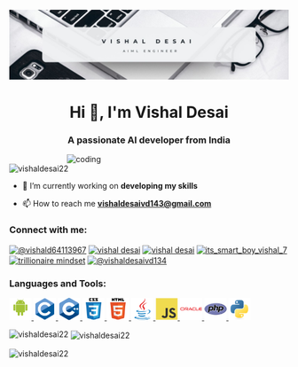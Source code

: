![logo](https://github.com/vishaldesai22/vishaldesai22/blob/main/White%20Minimalist%20Corporate%20Personal%20Profile%20LinkedIn%20Banner.jpg)
<h1 align="center">Hi 👋, I'm Vishal Desai</h1>
<h3 align="center">A passionate AI developer from India</h3>
<img align="right" alt="coding" width="400" src="https://i.pinimg.com/originals/81/17/8b/81178b47a8598f0c81c4799f2cdd4057.gif">

<p align="left"> <img src="https://komarev.com/ghpvc/?username=vishaldesai22&label=Profile%20views&color=0e75b6&style=flat" alt="vishaldesai22" /> </p>

- 🔭 I’m currently working on **developing my skills**

- 📫 How to reach me **vishaldesaivd143@gmail.com**

<h3 align="left">Connect with me:</h3>
<p align="left">
<a href="https://twitter.com/@vishald64113967" target="blank"><img align="center" src="https://raw.githubusercontent.com/rahuldkjain/github-profile-readme-generator/master/src/images/icons/Social/twitter.svg" alt="@vishald64113967" height="30" width="40" /></a>
<a href="https://linkedin.com/in/vishal desai" target="blank"><img align="center" src="https://raw.githubusercontent.com/rahuldkjain/github-profile-readme-generator/master/src/images/icons/Social/linked-in-alt.svg" alt="vishal desai" height="30" width="40" /></a>
<a href="https://fb.com/vishal desai" target="blank"><img align="center" src="https://raw.githubusercontent.com/rahuldkjain/github-profile-readme-generator/master/src/images/icons/Social/facebook.svg" alt="vishal desai" height="30" width="40" /></a>
<a href="https://instagram.com/its_smart_boy_vishal_7" target="blank"><img align="center" src="https://raw.githubusercontent.com/rahuldkjain/github-profile-readme-generator/master/src/images/icons/Social/instagram.svg" alt="its_smart_boy_vishal_7" height="30" width="40" /></a>
<a href="https://youtube.com/@trillionairemindset..4928?si=2Q3njlryImSwJ1Si" target="blank"><img align="center" src="https://raw.githubusercontent.com/rahuldkjain/github-profile-readme-generator/master/src/images/icons/Social/youtube.svg" alt="trillionaire mindset" height="30" width="40" /></a>
<a href="https://www.hackerrank.com/@vishaldesaivd134" target="blank"><img align="center" src="https://raw.githubusercontent.com/rahuldkjain/github-profile-readme-generator/master/src/images/icons/Social/hackerrank.svg" alt="@vishaldesaivd134" height="30" width="40" /></a>
</p>

<h3 align="left">Languages and Tools:</h3>
<p align="left"> <a href="https://developer.android.com" target="_blank" rel="noreferrer"> <img src="https://raw.githubusercontent.com/devicons/devicon/master/icons/android/android-original-wordmark.svg" alt="android" width="40" height="40"/> </a> <a href="https://www.cprogramming.com/" target="_blank" rel="noreferrer"> <img src="https://raw.githubusercontent.com/devicons/devicon/master/icons/c/c-original.svg" alt="c" width="40" height="40"/> </a> <a href="https://www.w3schools.com/cpp/" target="_blank" rel="noreferrer"> <img src="https://raw.githubusercontent.com/devicons/devicon/master/icons/cplusplus/cplusplus-original.svg" alt="cplusplus" width="40" height="40"/> </a> <a href="https://www.w3schools.com/css/" target="_blank" rel="noreferrer"> <img src="https://raw.githubusercontent.com/devicons/devicon/master/icons/css3/css3-original-wordmark.svg" alt="css3" width="40" height="40"/> </a> <a href="https://www.w3.org/html/" target="_blank" rel="noreferrer"> <img src="https://raw.githubusercontent.com/devicons/devicon/master/icons/html5/html5-original-wordmark.svg" alt="html5" width="40" height="40"/> </a> <a href="https://www.java.com" target="_blank" rel="noreferrer"> <img src="https://raw.githubusercontent.com/devicons/devicon/master/icons/java/java-original.svg" alt="java" width="40" height="40"/> </a> <a href="https://developer.mozilla.org/en-US/docs/Web/JavaScript" target="_blank" rel="noreferrer"> <img src="https://raw.githubusercontent.com/devicons/devicon/master/icons/javascript/javascript-original.svg" alt="javascript" width="40" height="40"/> </a> <a href="https://www.oracle.com/" target="_blank" rel="noreferrer"> <img src="https://raw.githubusercontent.com/devicons/devicon/master/icons/oracle/oracle-original.svg" alt="oracle" width="40" height="40"/> </a> <a href="https://www.php.net" target="_blank" rel="noreferrer"> <img src="https://raw.githubusercontent.com/devicons/devicon/master/icons/php/php-original.svg" alt="php" width="40" height="40"/> </a> <a href="https://www.python.org" target="_blank" rel="noreferrer"> <img src="https://raw.githubusercontent.com/devicons/devicon/master/icons/python/python-original.svg" alt="python" width="40" height="40"/> </a> </p>

<p><img align="left" src="https://github-readme-stats.vercel.app/api/top-langs?username=vishaldesai22&show_icons=true&locale=en&layout=compact" alt="vishaldesai22" /></p>

<p>&nbsp;<img align="center" src="https://github-readme-stats.vercel.app/api?username=vishaldesai22&show_icons=true&locale=en" alt="vishaldesai22" /></p>

<p><img align="center" src="https://github-readme-streak-stats.herokuapp.com/?user=vishaldesai22&" alt="vishaldesai22" /></p>
